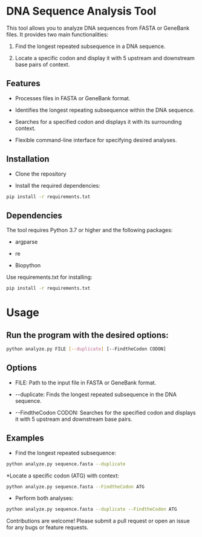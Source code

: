 # DNA Sequence Analysis Tool

This tool allows you to analyze DNA sequences from FASTA or GeneBank files. It provides two main functionalities:

1. Find the longest repeated subsequence in a DNA sequence.

2. Locate a specific codon and display it with 5 upstream and downstream base pairs of context.

## Features

* Processes files in FASTA or GeneBank format.

* Identifies the longest repeating subsequence within the DNA sequence.

* Searches for a specified codon and displays it with its surrounding context.

* Flexible command-line interface for specifying desired analyses.

## Installation

* Clone the repository

* Install the required dependencies:
```bash
pip install -r requirements.txt
```
## Dependencies

The tool requires Python 3.7 or higher and the following packages:

* argparse

* re

* Biopython

Use requirements.txt for installing:
```bash
pip install -r requirements.txt
```

# Usage

## Run the program with the desired options:

``` bash
python analyze.py FILE [--duplicate] [--FindtheCodon CODON]
```

## Options

* FILE: Path to the input file in FASTA or GeneBank format.

* --duplicate: Finds the longest repeated subsequence in the DNA sequence.

* --FindtheCodon CODON: Searches for the specified codon and displays it with 5 upstream and downstream base pairs.

## Examples

* Find the longest repeated subsequence:

```bash
python analyze.py sequence.fasta --duplicate
```

*Locate a specific codon (ATG) with context:

```bash
python analyze.py sequence.fasta --FindtheCodon ATG
```

* Perform both analyses:

```bash
python analyze.py sequence.fasta --duplicate --FindtheCodon ATG
```

Contributions are welcome! Please submit a pull request or open an issue for any bugs or feature requests.


